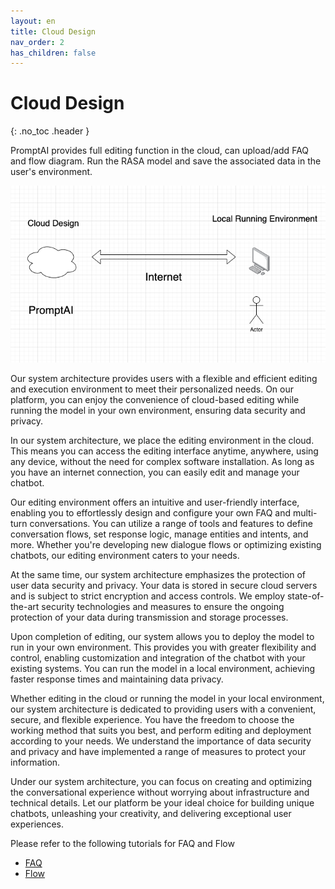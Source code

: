 ```yaml
---
layout: en
title: Cloud Design
nav_order: 2
has_children: false
---
```

# Cloud Design
{: .no_toc .header }

PromptAI provides full editing function in the cloud, can upload/add FAQ and flow diagram. Run the RASA model and save the associated data in the user's environment.

![cloud_design.png](/assets/images/cloud_design/01-cloud_design.png)

Our system architecture provides users with a flexible and efficient editing and execution environment to meet their personalized needs. On our platform, you can enjoy the convenience of cloud-based editing while running the model in your own environment, ensuring data security and privacy.

In our system architecture, we place the editing environment in the cloud. This means you can access the editing interface anytime, anywhere, using any device, without the need for complex software installation. As long as you have an internet connection, you can easily edit and manage your chatbot.


Our editing environment offers an intuitive and user-friendly interface, enabling you to effortlessly design and configure your own FAQ and multi-turn conversations. You can utilize a range of tools and features to define conversation flows, set response logic, manage entities and intents, and more. Whether you're developing new dialogue flows or optimizing existing chatbots, our editing environment caters to your needs.

At the same time, our system architecture emphasizes the protection of user data security and privacy. Your data is stored in secure cloud servers and is subject to strict encryption and access controls. We employ state-of-the-art security technologies and measures to ensure the ongoing protection of your data during transmission and storage processes.

Upon completion of editing, our system allows you to deploy the model to run in your own environment. This provides you with greater flexibility and control, enabling customization and integration of the chatbot with your existing systems. You can run the model in a local environment, achieving faster response times and maintaining data privacy.

Whether editing in the cloud or running the model in your local environment, our system architecture is dedicated to providing users with a convenient, secure, and flexible experience. You have the freedom to choose the working method that suits you best, and perform editing and deployment according to your needs. We understand the importance of data security and privacy and have implemented a range of measures to protect your information.

Under our system architecture, you can focus on creating and optimizing the conversational experience without worrying about infrastructure and technical details. Let our platform be your ideal choice for building unique chatbots, unleashing your creativity, and delivering exceptional user experiences.


Please refer to the following tutorials for FAQ and Flow
- [FAQ](/docs/tutorial/faq/01-create-faq/)
- [Flow](/docs/tutorial/flow/01-create-flow/)
